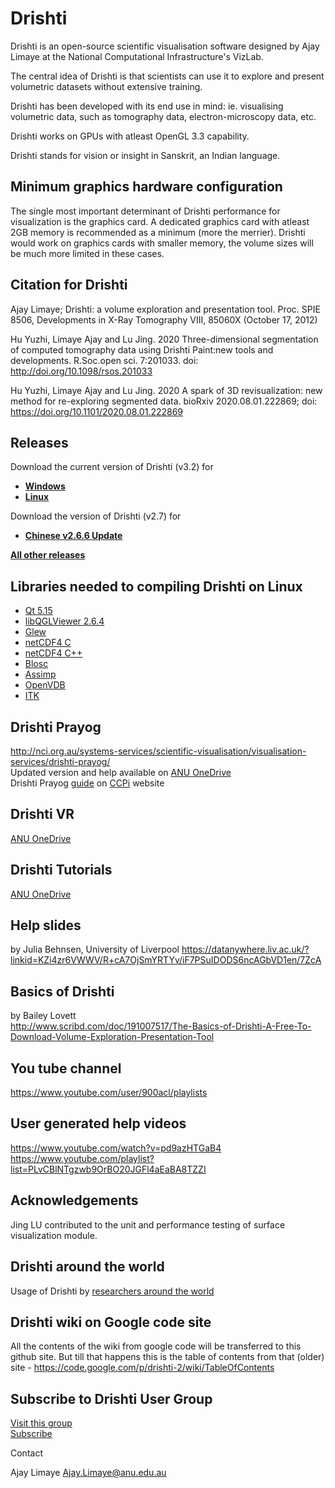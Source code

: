 # Drishti

Drishti is an open-source scientific visualisation software designed by Ajay Limaye at the National Computational Infrastructure's VizLab.

The central idea of Drishti is that scientists can use it to explore and present volumetric datasets without extensive training.

Drishti has been developed with its end use in mind: ie. visualising volumetric data, such as tomography data, electron-microscopy data, etc.

Drishti works on GPUs with atleast OpenGL 3.3 capability.

Drishti stands for vision or insight in Sanskrit, an Indian language.

## Minimum graphics hardware configuration
  The single most important determinant of Drishti performance for visualization is the graphics card.  A dedicated graphics card with atleast 2GB memory is recommended as a minimum (more the merrier).  Drishti would work on graphics cards with smaller memory, the volume sizes will be much more limited in these cases.

## Citation for Drishti
Ajay Limaye; Drishti: a volume exploration and presentation tool. Proc. SPIE 8506, Developments in X-Ray Tomography VIII, 85060X (October 17, 2012)

Hu Yuzhi, Limaye Ajay and Lu Jing. 2020 Three-dimensional segmentation of computed tomography data using Drishti Paint:new tools and developments. R.Soc.open sci. 7:201033. doi: http://doi.org/10.1098/rsos.201033

Hu Yuzhi, Limaye Ajay and Lu Jing. 2020 A spark of 3D revisualization: new method for re-exploring segmented data. bioRxiv 2020.08.01.222869; doi: https://doi.org/10.1101/2020.08.01.222869

## Releases

Download the current version of Drishti (v3.2) for<br>
  * [**Windows**](https://github.com/nci/drishti/releases/tag/v3.2win)<br>
  * [**Linux**](https://github.com/nci/drishti/releases/tag/v-3.2linux)<br>

Download the version of Drishti (v2.7) for<br>
  * [**Chinese v2.6.6 Update**](https://github.com/nci/drishti/wiki/Drishti-2.6.6---Chinese-Update)

[**All other releases**](https://github.com/AjayLimaye/drishti/releases/)

## Libraries needed to compiling Drishti on Linux
  * [Qt 5.15](https://www.qt.io/download)<br>
  * [libQGLViewer 2.6.4](https://github.com/GillesDebunne/libQGLViewer/releases/tag/v2.6.4)
  * [Glew](https://github.com/nigels-com/glew)
  * [netCDF4 C](https://github.com/Unidata/netcdf-c)
  * [netCDF4 C++](https://github.com/Unidata/netcdf-cxx4)
  * [Blosc](https://github.com/Blosc/c-blosc)
  * [Assimp](https://github.com/assimp/assimp)
  * [OpenVDB](https://github.com/AcademySoftwareFoundation/openvdb)
  * [ITK](https://itk.org/download/)

## Drishti Prayog
http://nci.org.au/systems-services/scientific-visualisation/visualisation-services/drishti-prayog/
<br>Updated version and help available on [ANU OneDrive](https://anu365-my.sharepoint.com/:f:/g/personal/u9707062_anu_edu_au/Ep0RmQB54BZNvzLoXv6vQFcB9s2vQLIDLthIMWBg-63Xow?e=I9nkyn)
<br>Drishti Prayog [guide](https://www.ccpi.ac.uk/sites/www.ccpi.ac.uk/files/uploaded_documents/Drishti%20Prayog%20User%20Guide.pdf) on [CCPi](https://www.ccpi.ac.uk/) website 

## Drishti VR
[ANU OneDrive](https://anu365-my.sharepoint.com/:f:/g/personal/u9707062_anu_edu_au/Ehl3mTWGuS1ElhdVFCkkpSwBRwe8byvb07OajeA2582lVA?e=ybq79F)
                   
## Drishti Tutorials
[ANU OneDrive](https://anu365-my.sharepoint.com/:f:/g/personal/u9707062_anu_edu_au/EoX_P6zZy_ZCkpfNluTEZu8B7oHskm0YnAGErIVDTqjEgw?e=ZVUd25)

## Help slides
by Julia Behnsen, University of Liverpool 
https://datanywhere.liv.ac.uk/?linkid=KZi4zr6VWWV/R+cA7OjSmYRTYv/iF7PSuIDODS6ncAGbVD1en/7ZcA

## Basics of Drishti
by Bailey Lovett<br>
http://www.scribd.com/doc/191007517/The-Basics-of-Drishti-A-Free-To-Download-Volume-Exploration-Presentation-Tool

## You tube channel
https://www.youtube.com/user/900acl/playlists

## User generated help videos
https://www.youtube.com/watch?v=pd9azHTGaB4
<br>
https://www.youtube.com/playlist?list=PLvCBlNTgzwb9OrBO20JGFl4aEaBA8TZZI

## Acknowledgements
Jing LU contributed to the unit and performance testing of surface visualization module.

## Drishti around the world
Usage of Drishti by [researchers around the world ](https://github.com/AjayLimaye/drishti/wiki/Usage-of-Drishti-around-the-world)

## Drishti wiki on Google code site
All the contents of the wiki from google code will be transferred to this github site.  But till that happens this is the table of contents from that (older) site - https://code.google.com/p/drishti-2/wiki/TableOfContents

## Subscribe to Drishti User Group
[Visit this group](http://groups.google.com/group/drishti-user-group?hl=en)<br>
[Subscribe](http://groups.google.com/group/drishti-user-group/boxsubscribe)

Contact

Ajay Limaye Ajay.Limaye@anu.edu.au 
